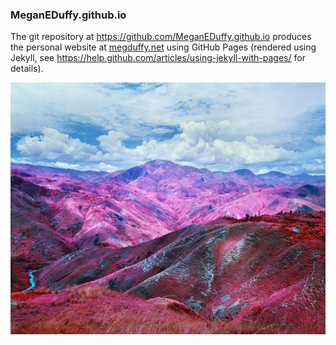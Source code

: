 ### MeganEDuffy.github.io

The git repository at https://github.com/MeganEDuffy.github.io produces the personal website at [megduffy.net](www.megduffy.net) using GitHub Pages (rendered using Jekyll, see https://help.github.com/articles/using-jekyll-with-pages/ for details).

![](https://github.com/MeganEDuffy/MeganEDuffy.github.io/blob/master/images/richard_mosse.jpg)


